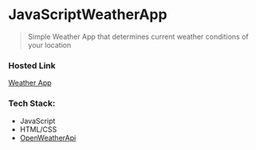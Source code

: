 # JavaScriptWeatherApp
> Simple Weather App that determines current weather conditions of your location

### Hosted Link
[Weather App](https://jsweatherapp.netlify.app/)

### Tech Stack:
* JavaScript
* HTML/CSS
* [OpenWeatherApi](https://openweathermap.org/current)
